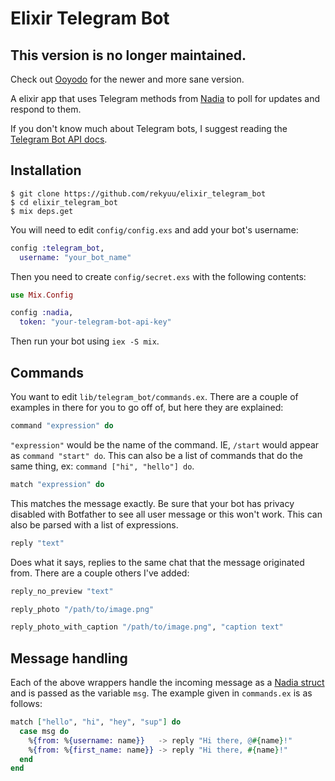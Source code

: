 # Elixir Telegram Bot

## This version is no longer maintained.

Check out [Ooyodo](https://github.com/rekyuu/ooyodo) for the newer and more sane version.

A elixir app that uses Telegram methods from [Nadia](https://github.com/zhyu/nadia) to poll for updates and respond to them.

If you don't know much about Telegram bots, I suggest reading the [Telegram Bot API docs](https://core.telegram.org/bots/api).

## Installation

```
$ git clone https://github.com/rekyuu/elixir_telegram_bot
$ cd elixir_telegram_bot
$ mix deps.get
```

You will need to edit `config/config.exs` and add your bot's username:

```elixir
config :telegram_bot,
  username: "your_bot_name"
```

Then you need to create `config/secret.exs` with the following contents:

```elixir
use Mix.Config

config :nadia,
  token: "your-telegram-bot-api-key"
```

Then run your bot using `iex -S mix`.

## Commands

You want to edit `lib/telegram_bot/commands.ex`. There are a couple of examples in there for you to go off of, but here they are explained:

```elixir
command "expression" do
```

`"expression"` would be the name of the command. IE, `/start` would appear as `command "start" do`. This can also be a list of commands that do the same thing, ex: `command ["hi", "hello"] do`.

```elixir
match "expression" do
```

This matches the message exactly. Be sure that your bot has privacy disabled with Botfather to see all user message or this won't work. This can also be parsed with a list of expressions.

```elixir
reply "text"
```

Does what it says, replies to the same chat that the message originated from. There are a couple others I've added:

```elixir
reply_no_preview "text"

reply_photo "/path/to/image.png"

reply_photo_with_caption "/path/to/image.png", "caption text"
```

## Message handling

Each of the above wrappers handle the incoming message as a [Nadia struct](https://hexdocs.pm/nadia/Nadia.Model.html) and is passed as the variable `msg`. The example given in `commands.ex` is as follows: 

```elixir
match ["hello", "hi", "hey", "sup"] do
  case msg do
    %{from: %{username: name}}   -> reply "Hi there, @#{name}!"
    %{from: %{first_name: name}} -> reply "Hi there, #{name}!"
  end
end
```

